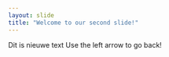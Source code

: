 ```yaml
---
layout: slide
title: "Welcome to our second slide!"
---
```

Dit is nieuwe text
Use the left arrow to go back!
